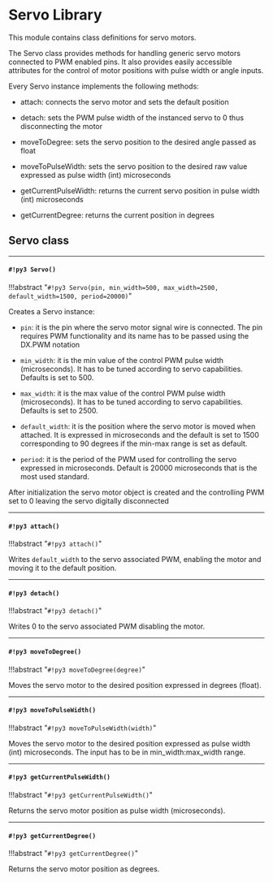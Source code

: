 # Servo Library

This module contains class definitions for servo motors.

The Servo class provides methods for handling generic servo motors connected to PWM enabled pins. It also provides easily accessible attributes for the control of motor positions with pulse width or angle inputs.

Every Servo instance implements the following methods:


* attach: connects the servo motor and sets the default position


* detach: sets the PWM pulse width of the instanced servo to 0 thus disconnecting the motor


* moveToDegree: sets the servo position to the desired angle passed as float


* moveToPulseWidth: sets the servo position to the desired raw value expressed as pulse width (int) microseconds


* getCurrentPulseWidth: returns the current servo position in pulse width (int) microseconds


* getCurrentDegree: returns the current position in degrees

## Servo class


---
#### `#!py3 Servo()`

!!!abstract "`#!py3 Servo(pin, min_width=500, max_width=2500, default_width=1500, period=20000)`"

Creates a Servo instance:


* ```pin```: it is the pin where the servo motor signal wire is connected. The pin requires PWM functionality and its name has to be passed using the DX.PWM notation


* ```min_width```: it is the min value of the control PWM pulse width (microseconds). It has to be tuned according to servo capabilities. Defaults is set to 500.


* ```max_width```: it is the max value of the control PWM pulse width (microseconds). It has to be tuned according to servo capabilities. Defaults is set to 2500.


* ```default_width```: it is the position where the servo motor is moved when attached. It is expressed in microseconds and the default is set to 1500 corresponding to 90 degrees if the min-max range is set as default.


* ```period```: it is the period of the PWM used for controlling the servo expressed in microseconds. Default is 20000 microseconds that is the most used standard.

After initialization the servo motor object is created and the controlling PWM set to 0 leaving the servo digitally disconnected


---
#### `#!py3 attach()`

!!!abstract "`#!py3 attach()`"

Writes ```default_width``` to the servo associated PWM, enabling the motor and moving it to the default position.


---
#### `#!py3 detach()`

!!!abstract "`#!py3 detach()`"

Writes 0 to the servo associated PWM disabling the motor.


---
#### `#!py3 moveToDegree()`

!!!abstract "`#!py3 moveToDegree(degree)`"

Moves the servo motor to the desired position expressed in degrees (float).


---
#### `#!py3 moveToPulseWidth()`

!!!abstract "`#!py3 moveToPulseWidth(width)`"

Moves the servo motor to the desired position expressed as pulse width (int) microseconds. The input has to be in min_width:max_width range.


---
#### `#!py3 getCurrentPulseWidth()`

!!!abstract "`#!py3 getCurrentPulseWidth()`"

Returns the servo motor position as pulse width (microseconds).


---
#### `#!py3 getCurrentDegree()`

!!!abstract "`#!py3 getCurrentDegree()`"

Returns the servo motor position as degrees.
